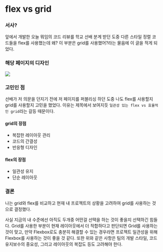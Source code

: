 # flex vs grid

### 서사?

앞에서 개발한 오늘 뭐임의 코드 리뷰를 학교 선배 분계 받던 도중 다른 스타일 정렬 코드들을 flex를 사용했는데 왜? 이 부분은 grid를 사용했어?라는 물음에 이 글을 적게 되었다.

### 해당 페이지의 디자인

![](https://velog.velcdn.com/images/ethen1264/post/e02db3fa-9923-4d18-bfe8-0292dd9b3873/image.png)

### 고민인 점

선배가 저 의문을 던지기 전에 저 페이지를 퍼블리싱 하던 도중 나도 flex를 사용할지 grid를 사용할지 고민을 했었다. 이유는 제목에서 보여지듯 `일관성 있는 flex vs 효율적인 grid`라는 갈등 때문이다.

#### grid의 장점

- 복잡한 레이아웃 관리
- 코드의 간결성
- 반응형 디자인

#### flex의 장점

- 일관성 유지
- 단순 레이아웃

### 결론

나는 grid와 flex를 비교하고 현재 내 프로젝트의 상황을 고려하여 grid를 사용하는 것으로 결정했다.

사실 지금의 내 수준에선 아직도 두개중 어떤걸 선택을 하는 것이 좋을지 선택하긴 힘들다. Grid를 사용한 부분이 현재 레이아웃에서 더 적합하다고 판단되면 Grid를 사용하는 것이 맞고, 만약 Flexbox로도 충분히 해결할 수 있는 경우라면 프로젝트 일관성을 위해 Flexbox를 사용하는 것이 좋을 것 같다. 또한 위와 같은 사항은 팀의 개발 스타일, 코드 유지보수의 중요성, 그리고 레이아웃의 복잡도 등도 고려해야 한다.
